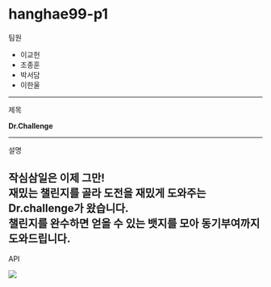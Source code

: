# hanghae99-p1


팀원
* 이교헌
* 조종훈
* 박서담
* 이한울
---
제목

**Dr.Challenge**

---
설명

작심삼일은 이제 그만!  
재밌는 챌린지를 골라 도전을 재밌게 도와주는 Dr.challenge가 왔습니다.  
챌린지를 완수하면 얻을 수 있는 뱃지를 모아 동기부여까지 도와드립니다.
---
API

![](https://img1.daumcdn.net/thumb/R1280x0/?scode=mtistory2&fname=https%3A%2F%2Fblog.kakaocdn.net%2Fdn%2F9f84g%2FbtrjD2L2wo3%2FN3hqsb2pQDKpQri9v47Vxk%2Fimg.png)
